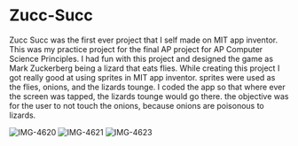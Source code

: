 # Zucc-Succ

Zucc Succ was the first ever project that I self made on MIT app inventor. This was my practice project for the final AP project for AP Computer Science Principles. I had fun with this project and designed the game as Mark Zuckerberg being a lizard that eats flies. While creating this project I got really good at using sprites in MIT app inventor. sprites were used as the flies, onions, and the lizards tounge. I coded the app so that where ever the screen was tapped, the lizards tounge would go there. the objective was for the user to not touch the onions, because onions are poisonous to lizards.


![IMG-4620](https://user-images.githubusercontent.com/71614719/98267154-af127800-1f50-11eb-8a80-7bf05c388f42.PNG)
![IMG-4621](https://user-images.githubusercontent.com/71614719/98267156-b043a500-1f50-11eb-9a23-4ea8271b4890.PNG)
![IMG-4623](https://user-images.githubusercontent.com/71614719/98267165-b174d200-1f50-11eb-8b19-116f8d145a43.PNG)
